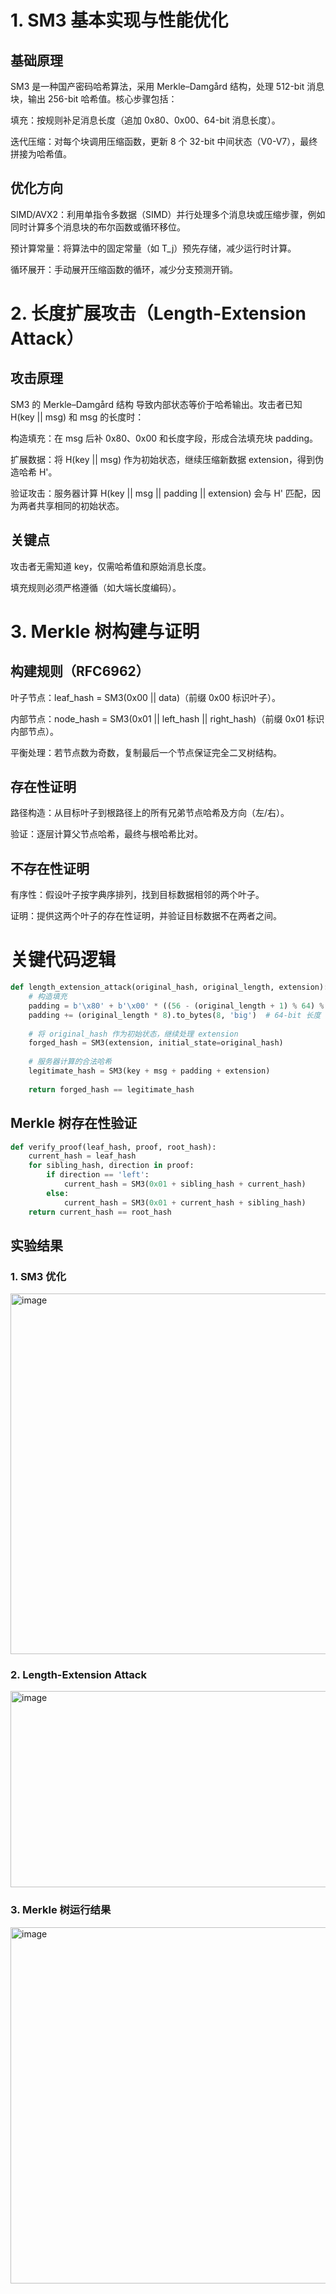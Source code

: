 # 1. SM3 基本实现与性能优化
## 基础原理
SM3 是一种国产密码哈希算法，采用 Merkle–Damgård 结构，处理 512-bit 消息块，输出 256-bit 哈希值。核心步骤包括：

填充：按规则补足消息长度（追加 0x80、0x00、64-bit 消息长度）。

迭代压缩：对每个块调用压缩函数，更新 8 个 32-bit 中间状态（V0-V7），最终拼接为哈希值。

## 优化方向

SIMD/AVX2：利用单指令多数据（SIMD）并行处理多个消息块或压缩步骤，例如同时计算多个消息块的布尔函数或循环移位。

预计算常量：将算法中的固定常量（如 T_j）预先存储，减少运行时计算。

循环展开：手动展开压缩函数的循环，减少分支预测开销。

# 2. 长度扩展攻击（Length-Extension Attack）
## 攻击原理
SM3 的 Merkle–Damgård 结构 导致内部状态等价于哈希输出。攻击者已知 H(key || msg) 和 msg 的长度时：

构造填充：在 msg 后补 0x80、0x00 和长度字段，形成合法填充块 padding。

扩展数据：将 H(key || msg) 作为初始状态，继续压缩新数据 extension，得到伪造哈希 H'。

验证攻击：服务器计算 H(key || msg || padding || extension) 会与 H' 匹配，因为两者共享相同的初始状态。

## 关键点

攻击者无需知道 key，仅需哈希值和原始消息长度。

填充规则必须严格遵循（如大端长度编码）。

# 3. Merkle 树构建与证明
## 构建规则（RFC6962）

叶子节点：leaf_hash = SM3(0x00 || data)（前缀 0x00 标识叶子）。

内部节点：node_hash = SM3(0x01 || left_hash || right_hash)（前缀 0x01 标识内部节点）。

平衡处理：若节点数为奇数，复制最后一个节点保证完全二叉树结构。

## 存在性证明

路径构造：从目标叶子到根路径上的所有兄弟节点哈希及方向（左/右）。

验证：逐层计算父节点哈希，最终与根哈希比对。

## 不存在性证明

有序性：假设叶子按字典序排列，找到目标数据相邻的两个叶子。

证明：提供这两个叶子的存在性证明，并验证目标数据不在两者之间。

# 关键代码逻辑
```python
def length_extension_attack(original_hash, original_length, extension):
    # 构造填充
    padding = b'\x80' + b'\x00' * ((56 - (original_length + 1) % 64) % 64)
    padding += (original_length * 8).to_bytes(8, 'big')  # 64-bit 长度
    
    # 将 original_hash 作为初始状态，继续处理 extension
    forged_hash = SM3(extension, initial_state=original_hash)
    
    # 服务器计算的合法哈希
    legitimate_hash = SM3(key + msg + padding + extension)
    
    return forged_hash == legitimate_hash
```
## Merkle 树存在性验证
```python
def verify_proof(leaf_hash, proof, root_hash):
    current_hash = leaf_hash
    for sibling_hash, direction in proof:
        if direction == 'left':
            current_hash = SM3(0x01 + sibling_hash + current_hash)
        else:
            current_hash = SM3(0x01 + current_hash + sibling_hash)
    return current_hash == root_hash
```
## 实验结果

### 1. SM3 优化
<img width="965" height="577" alt="image" src="https://github.com/user-attachments/assets/eff9f0d2-9a12-4700-82b6-7539072ae324" />


### 2. Length-Extension Attack 

<img width="974" height="314" alt="image" src="https://github.com/user-attachments/assets/7d13e51a-6982-4063-bd7d-e1eafc685f4e" />


### 3. Merkle 树运行结果

<img width="995" height="570" alt="image" src="https://github.com/user-attachments/assets/3c7645a8-8cfb-4912-9ea9-6541e656864b" />


